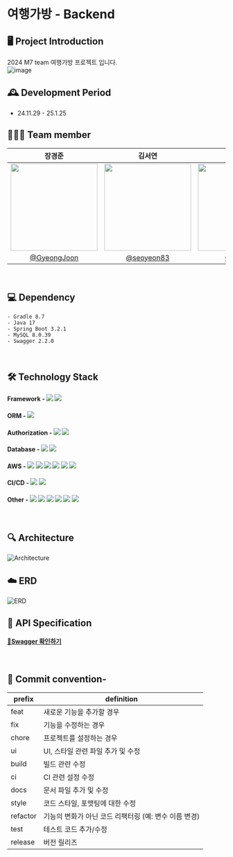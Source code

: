 # 여행가방 - Backend

## 🖥️ Project Introduction
2024 M7 team 여행가방 프로젝트 입니다.
<br>
![image](https://github.com/user-attachments/assets/724cb45d-576a-456b-98dc-1786be8b7599)
<br>

## 🕰️ Development Period

- 24.11.29 - 25.1.25

## 🧑🏻‍💻️ Team member
| 장경준                       | 김서연                       | 임동규                       |
|:------------------------------:|:------------------------------:|:------------------------------:|
|  <img src="https://github.com/user-attachments/assets/699e1e49-d04d-4fdc-9e29-5310b41b7ad1" width="200" height="200"> | <img src="https://github.com/user-attachments/assets/c58c123a-47f9-4b94-bdd4-5be70ac5eb6f" width="200" height="200">| <img src="https://github.com/user-attachments/assets/57c1b666-5cab-4016-9173-3e140458120b" width="200" height="200">|
| [@GyeongJoon](https://github.com/GyeongJoon) | [@seoyeon83](https://github.com/seoyeon83) | [@LAICME](https://github.com/LAICME) |
<br>


## 💻 Dependency
```text
- Gradle 8.7
- Java 17
- Spring Boot 3.2.1
- MySQL 8.0.39
- Swagger 2.2.0
```

<br>

## 🛠️ Technology Stack 

#### Framework - <img src="https://img.shields.io/badge/Spring Boot-6DB33F?style=for-the-social&logo=Spring Boot&logoColor=white">  <img src="https://img.shields.io/badge/Gradle-02303A?style=for-the-social&logo=Gradle&logoColor=white">
#### ORM - <img src="https://img.shields.io/badge/Spring Data JPA-6DB33F?style=for-the-social&logo=Databricks&logoColor=white">
#### Authorization - <img src="https://img.shields.io/badge/Spring Security-6DB33F?style=for-the-social&logo=springsecurity&logoColor=white"> <img src="https://img.shields.io/badge/OAuth 2.0-000000?style=for-the-social&logo=OAuth&logoColor=white">
#### Database - <img src="https://img.shields.io/badge/MySQL-4479A1.svg?style=for-the-social&logo=MySQL&logoColor=white"> <img src="https://img.shields.io/badge/Redis-%23DD0031.svg?logo=redis&logoColor=white">
#### AWS - <img src="https://img.shields.io/badge/AWS EC2-FF9900?style=for-the-social&logo=amazonec2&logoColor=white"> <img src="https://img.shields.io/badge/AWS LoadBalancer-FF9900?style=for-the-social&logo=awselasticloadbalancing&logoColor=white"> <img src="https://img.shields.io/badge/AWS Route 53-8C4FFF?style=for-the-social&logo=amazonroute53&logoColor=white"> <img src="https://img.shields.io/badge/AWS RDS-527FFF?style=for-the-social&logo=amazonrds&logoColor=white"> <img src="https://img.shields.io/badge/AWS Certificate Manager-DD344C?style=for-the-social&logo=aws&logoColor=white"> <img src="https://img.shields.io/badge/AWS IAM-DD344C?style=for-the-social&logo=amazoniam&logoColor=white">
#### CI/CD - <img src="https://img.shields.io/badge/GitHub_Actions-2088FF?logo=github-actions&logoColor=white"> <img src="https://img.shields.io/badge/Docker-2496ED?style=for-the-social&logo=docker&logoColor=white">
#### Other - <img src="https://img.shields.io/badge/Postman-FF6C37?style=for-the-social&logo=Postman&logoColor=white"> <img src="https://img.shields.io/badge/Swagger-6DB33F?style=for-the-social&logo=swagger&logoColor=white"> <img src="https://img.shields.io/badge/IntelliJ-000000.svg?logo=intellij-idea&logoColor=white"> <img src="https://img.shields.io/badge/Git-F05032?logo=git&logoColor=fff"> <img src="https://img.shields.io/badge/GitHub-%23121011.svg?logo=github&logoColor=white"> <img src="https://img.shields.io/badge/ERDCloud-000000?style=for-the-social&logo=cloud&logoColor=white"> 
<br>

## 🔍 Architecture
![Architecture](https://github.com/user-attachments/assets/e88b96ec-70c7-4ae1-801b-38fc2725e4c3)
<br>

## ☁️ ERD
![ERD](https://github.com/user-attachments/assets/3aaea101-a772-48e1-b171-b58e20e4b6ea)
<br>

## 📰 API Specification
#### [🔗Swagger 확인하기](https://m7-tave.github.io/travelbag-swagger-ui/)
<br>

## 📂 Commit convention-

| prefix   | definition                                                      |
|----------|-----------------------------------------------------------------|
| feat     | 새로운 기능을 추가할 경우                                        |
| fix      | 기능을 수정하는 경우                                             |
| chore    | 프로젝트를 설정하는 경우                                         |
| ui       | UI, 스타일 관련 파일 추가 및 수정                               |
| build    | 빌드 관련 수정                                                  |
| ci       | CI 관련 설정 수정                                               |
| docs     | 문서 파일 추가 및 수정                                           |
| style    | 코드 스타일, 포맷팅에 대한 수정                                 |
| refactor | 기능의 변화가 아닌 코드 리팩터링 (예: 변수 이름 변경)           |
| test     | 테스트 코드 추가/수정                                           |
| release  | 버전 릴리즈                                                      |


